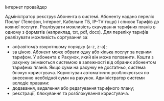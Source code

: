 Інтернет провайдер

Адміністратор реєструє Абонента в системі.
Абоненту надано перелік Послуг (Телефон, Інтернет, Кабельне ТБ, IP-TV  тощо) і список Тарифів до кожної послуги. Реалізувати можливість скачування тарифних планів в одному з форматів (наприклад, txt, pdf, docx). Для переліку тарифів реалізувати можливість сортування за:
- алфавітом/в зворотньому порядку (a-z, z-a);
- за ціною.
Абонент може обрати одну або кілька послуг за певним тарифом. У абонента є Рахунок, який він може поповнити. Кошти з рахунку знімаються системою в залежності від обраних абонентом тарифних планів. Якщо суми на рахунку не достатньо, система блокує користувача.
Користувач автоматично розблокується по внесенню необхідної суми на рахунок.
Адміністратор системи володіє правами:
- додавання, видалення або редагування тарифного плану;
- реєстрації, блокування та розблокування користувача.
